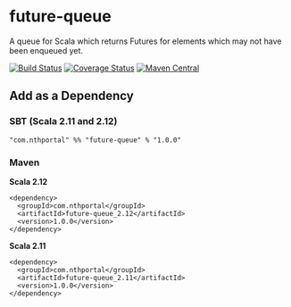 # future-queue
A queue for Scala which returns Futures for elements which may not have been enqueued yet.

[![Build Status](https://travis-ci.org/NthPortal/future-queue.svg?branch=master)](https://travis-ci.org/NthPortal/future-queue)
[![Coverage Status](https://coveralls.io/repos/github/NthPortal/future-queue/badge.svg?branch=master)](https://coveralls.io/github/NthPortal/future-queue?branch=master)
[![Maven Central](https://img.shields.io/maven-central/v/com.nthportal/future-queue_2.12.svg)](https://mvnrepository.com/artifact/com.nthportal/future-queue_2.12)

## Add as a Dependency

### SBT (Scala 2.11 and 2.12)
```
"com.nthportal" %% "future-queue" % "1.0.0"
```

### Maven

**Scala 2.12**

```
<dependency>
  <groupId>com.nthportal</groupId>
  <artifactId>future-queue_2.12</artifactId>
  <version>1.0.0</version>
</dependency>
```

**Scala 2.11**

```
<dependency>
  <groupId>com.nthportal</groupId>
  <artifactId>future-queue_2.11</artifactId>
  <version>1.0.0</version>
</dependency>
```
